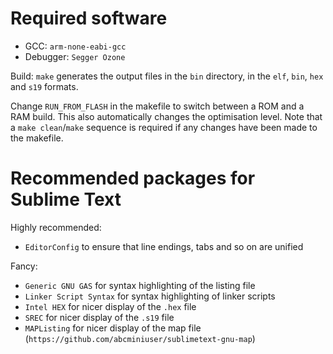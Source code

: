 Required software
=================

* GCC: `arm-none-eabi-gcc`
* Debugger: `Segger Ozone`

Build: `make` generates the output files in the `bin` directory, in the
`elf`, `bin`, `hex` and `s19` formats.

Change `RUN_FROM_FLASH` in the makefile to switch between a ROM and a RAM
build. This also automatically changes the optimisation level. Note that
a `make clean`/`make` sequence is required if any changes have been
made to the makefile.

Recommended packages for Sublime Text
=====================================

Highly recommended:
* `EditorConfig` to ensure that line endings, tabs and so on are unified

Fancy:
* `Generic GNU GAS` for syntax highlighting of the listing file
* `Linker Script Syntax` for syntax highlighting of linker scripts
* `Intel HEX` for nicer display of the `.hex` file
* `SREC` for nicer display of the `.s19` file
* `MAPListing` for nicer display of the map file (`https://github.com/abcminiuser/sublimetext-gnu-map`)
